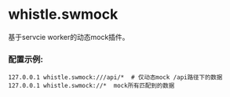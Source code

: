 # whistle.swmock

基于servcie worker的动态mock插件。

### 配置示例:

```
127.0.0.1 whistle.swmock:///api/*  # 仅动态mock /api路径下的数据
127.0.0.1 whistle.swmock://*  mock所有匹配到的数据
```
